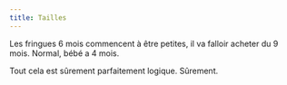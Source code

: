 ```yaml
---
title: Tailles
---
```


Les fringues 6 mois commencent à être petites, il va falloir acheter du 9 mois.
Normal, bébé a 4 mois.

Tout cela est sûrement parfaitement logique. Sûrement.
